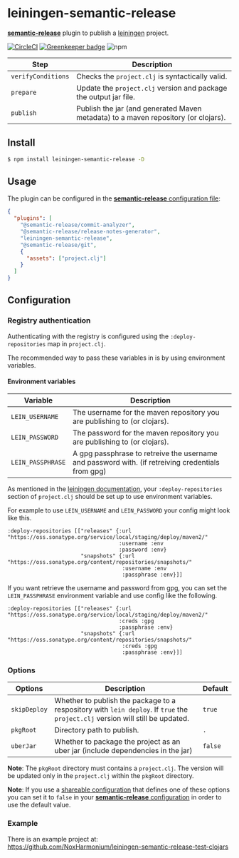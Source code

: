 # leiningen-semantic-release

[**semantic-release**](https://github.com/semantic-release/semantic-release) plugin to publish a [leiningen](https://github.com/technomancy/leiningen) project.

[![CircleCI](https://circleci.com/gh/NoxHarmonium/leiningen-semantic-release.svg?style=svg)](https://circleci.com/gh/NoxHarmonium/leiningen-semantic-release)
[![Greenkeeper badge](https://badges.greenkeeper.io/NoxHarmonium/leiningen-semantic-release.svg)](https://greenkeeper.io/)
![npm](https://img.shields.io/npm/v/leiningen-semantic-release)

| Step               | Description                                                                        |
| ------------------ | ---------------------------------------------------------------------------------- |
| `verifyConditions` | Checks the `project.clj` is syntactically valid.                                   |
| `prepare`          | Update the `project.clj` version and package the output jar file.                  |
| `publish`          | Publish the jar (and generated Maven metadata) to a maven repository (or clojars). |

## Install

```bash
$ npm install leiningen-semantic-release -D
```

## Usage

The plugin can be configured in the [**semantic-release** configuration file](https://github.com/semantic-release/semantic-release/blob/master/docs/usage/configuration.md#configuration):

```json
{
  "plugins": [
    "@semantic-release/commit-analyzer",
    "@semantic-release/release-notes-generator",
    "leiningen-semantic-release",
    "@semantic-release/git",
    {
      "assets": ["project.clj"]
    }
  ]
}
```

## Configuration

### Registry authentication

Authenticating with the registry is configured using the `:deploy-repositories` map in `project.clj`.

The recommended way to pass these variables in is by using environment variables.

#### Environment variables

| Variable          | Description                                                                                       |
| ----------------- | ------------------------------------------------------------------------------------------------- |
| `LEIN_USERNAME`   | The username for the maven repository you are publishing to (or clojars).                         |
| `LEIN_PASSWORD`   | The password for the maven repository you are publishing to (or clojars).                         |
| `LEIN_PASSPHRASE` | A gpg passphrase to retreive the username and password with. (if retreiving credentials from gpg) |

As mentioned in the [leiningen documentation](https://github.com/technomancy/leiningen/blob/stable/doc/DEPLOY.md#credentials-in-the-environment),
your `:deploy-repositories` section of `project.clj` should be set up to use environment variables.

For example to use `LEIN_USERNAME` and `LEIN_PASSWORD` your config might look like this.

```
:deploy-repositories [["releases" {:url "https://oss.sonatype.org/service/local/staging/deploy/maven2/"
                                   :username :env
                                   :password :env}
                       "snapshots" {:url "https://oss.sonatype.org/content/repositories/snapshots/"
                                    :username :env
                                    :passphrase :env}]]
```

If you want retrieve the username and password from gpg, you can set the `LEIN_PASSPHRASE` environment variable
and use config like the following.

```
:deploy-repositories [["releases" {:url "https://oss.sonatype.org/service/local/staging/deploy/maven2/"
                                   :creds :gpg
                                   :passphrase :env}
                       "snapshots" {:url "https://oss.sonatype.org/content/repositories/snapshots/"
                                    :creds :gpg
                                    :passphrase :env}]]
```

### Options

| Options      | Description                                                                                                                      | Default |
| ------------ | -------------------------------------------------------------------------------------------------------------------------------- | ------- |
| `skipDeploy` | Whether to publish the package to a respository with `lein deploy`. If `true` the `project.clj` version will still be updated.   | `true`  |
| `pkgRoot`    | Directory path to publish.                                                                                                       | `.`     |
| `uberJar`    | Whether to package the project as an uber jar (include dependencies in the jar)                                                  | `false` |

**Note**: The `pkgRoot` directory must contains a `project.clj`. The version will be updated only in the `project.clj` within the `pkgRoot` directory.

**Note**: If you use a [shareable configuration](https://github.com/semantic-release/semantic-release/blob/master/docs/usage/shareable-configurations.md#shareable-configurations) that defines one of these options you can set it to `false` in your [**semantic-release** configuration](https://github.com/semantic-release/semantic-release/blob/master/docs/usage/configuration.md#configuration) in order to use the default value.

### Example

There is an example project at: https://github.com/NoxHarmonium/leiningen-semantic-release-test-clojars
